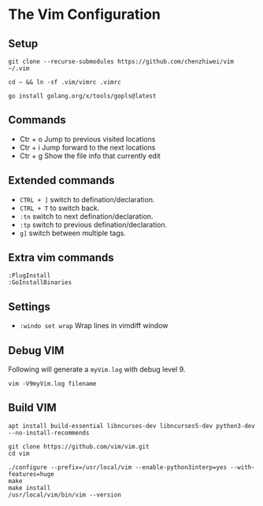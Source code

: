 # The Vim Configuration

## Setup

```
git clone --recurse-submodules https://github.com/chenzhiwei/vim ~/.vim

cd ~ && ln -sf .vim/vimrc .vimrc

go install golang.org/x/tools/gopls@latest
```

## Commands

* Ctr + o Jump to previous visited locations
* Ctr + i Jump forward to the next locations
* Ctr + g Show the file info that currently edit

## Extended commands

* `CTRL + ]` switch to defination/declaration.
* `CTRL + T` to switch back.
* `:tn` switch to next defination/declaration.
* `:tp` switch to previous defination/declaration.
* `g]` switch between multiple tags.

## Extra vim commands

```
:PlugInstall
:GoInstallBinaries
```

## Settings

* `:windo set wrap` Wrap lines in vimdiff window

## Debug VIM

Following will generate a `myVim.log` with debug level 9.

```
vim -V9myVim.log filename
```

## Build VIM

```
apt install build-essential libncurses-dev libncurses5-dev python3-dev --no-install-recommends

git clone https://github.com/vim/vim.git
cd vim

./configure --prefix=/usr/local/vim --enable-python3interp=yes --with-features=huge
make
make install
/usr/local/vim/bin/vim --version
```
